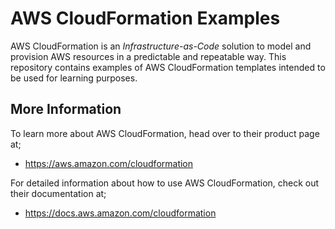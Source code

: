 # AWS CloudFormation Examples #

AWS CloudFormation is an *Infrastructure-as-Code* solution to model and provision AWS resources in a predictable and repeatable way. This repository contains examples of AWS CloudFormation templates intended to be used for learning purposes.

## More Information ##

To learn more about AWS CloudFormation, head over to their product page at;

- https://aws.amazon.com/cloudformation

For detailed information about how to use AWS CloudFormation, check out their documentation at;

- https://docs.aws.amazon.com/cloudformation
